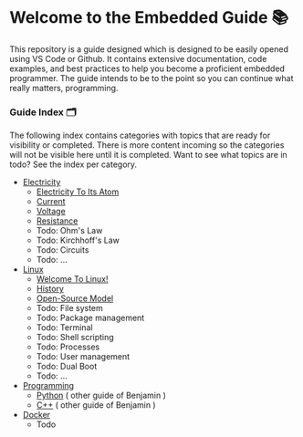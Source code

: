 # Welcome to the Embedded Guide 📚

This repository is a guide designed which is designed to be easily opened using VS Code or Github. It contains extensive documentation, code examples, and best practices to help you become a proficient embedded programmer. The guide intends to be to the point so you can continue what really matters, programming.

### Guide Index 🗂️

The following index contains categories with topics that are ready for visibility or completed.
There is more content incoming so the categories will not be visible here until it is completed.
Want to see what topics are in todo? See the index per category.

- [Electricity](./guide/electricity/_index.md)
  - [Electricity To Its Atom](./guide/electricity/electricity_to_its_atom.md)
  - [Current](./guide/electricity/current.md)
  - [Voltage](./guide/electricity/voltage.md)
  - [Resistance](./guide/electricity/resistance.md)
  - Todo: Ohm's Law
  - Todo: Kirchhoff's Law
  - Todo: Circuits
  - Todo: ...
- [Linux](./guide/linux/_index.md)
  - [Welcome To Linux!](./guide/linux/about.md)
  - [History](./guide/linux/history.md)
  - [Open-Source Model](./guide/linux/opensource_model.md)
  - Todo: File system
  - Todo: Package management
  - Todo: Terminal
  - Todo: Shell scripting
  - Todo: Processes
  - Todo: User management
  - Todo: Dual Boot
  - Todo: ...
- [Programming](README.md)
  - [Python](https://github.com/BenjaminYde/Python-Guide) ( other guide of Benjamin )
  - [C++](https://github.com/BenjaminYde/CPlusPlus-Guide) ( other guide of Benjamin )
- [Docker ](README.md)
  - Todo
